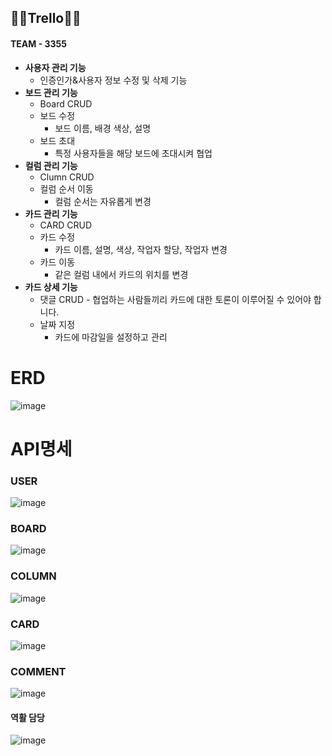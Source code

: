 ## 🚀🚀Trello🚀🚀
#### TEAM - 3355

- **사용자 관리 기능**
    - 인증인가&사용자 정보 수정 및 삭제 기능
- **보드 관리 기능**
    - Board CRUD    
    - 보드 수정
        - 보드 이름, 배경 색상, 설명
    - 보드 초대
        - 특정 사용자들을 해당 보드에 초대시켜 협업
- **컬럼 관리 기능**
    - Clumn CRUD
    - 컬럼 순서 이동
        - 컬럼 순서는 자유롭게 변경
- **카드 관리 기능**
    - CARD CRUD
    - 카드 수정
        - 카드 이름, 설명, 색상, 작업자 할당, 작업자 변경
    - 카드 이동
        - 같은 컬럼 내에서 카드의 위치를 변경
- **카드 상세 기능**
    - 댓글 CRUD
          - 협업하는 사람들끼리 카드에 대한 토론이 이루어질 수 있어야 합니다.
    - 날짜 지정
        - 카드에 마감일을 설정하고 관리

# ERD
![image](https://github.com/3355-Project/3355/assets/134623719/f810abfe-7ad7-496f-817f-99424f01a0dc)


# API명세
### USER
![image](https://github.com/3355-Project/3355/assets/134623719/1396d56d-22c0-4417-b624-5f46d094f74a)

### BOARD
![image](https://github.com/3355-Project/3355/assets/134623719/6f68563f-32dc-4187-b9d3-70e9b06ea451)

### COLUMN
![image](https://github.com/3355-Project/3355/assets/134623719/cd7a7f2b-8467-4e4c-8851-2657a16792b1)

### CARD
![image](https://github.com/3355-Project/3355/assets/134623719/5cc6a828-5052-49ef-a8f1-2b4344b94462)

### COMMENT
![image](https://github.com/3355-Project/3355/assets/134623719/19e047a1-6f35-45f6-996f-6a1b74901eb4)

#### 역활 담당
![image](https://github.com/3355-Project/3355/assets/134623719/6325f776-c7cb-465b-a023-fd75479049ea)






